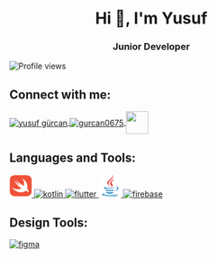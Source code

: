 <h1 align="center">Hi 👋, I'm Yusuf</h1>
<h3 align="center">Junior Developer</h3>

<p align="left">
  <img src="https://camo.githubusercontent.com/9a0e678efe655b8fce254142db9efe7b5988a6e310b877c293db79e1f9ca1f1d/68747470733a2f2f6b6f6d617265762e636f6d2f67687076632f3f757365726e616d653d6572617962756c7574266c6162656c3d50726f66696c65253230766965777326636f6c6f723d306537356236267374796c653d666c6174" alt="Profile views" />
</p>


<h2 align="left">Connect with me:</h2>
<p align="left">
  <a href="https://www.linkedin.com/in/yusuf-g%C3%BCrcan-563b4523a/" target="blank">
    <img align="center" src="https://raw.githubusercontent.com/rahuldkjain/github-profile-readme-generator/master/src/images/icons/Social/linked-in-alt.svg" alt="yusuf gürcan" height="30" width="40"  />
  </a>
  </a>
  <a href="https://instagram.com/yusufgurcan_" target="blank">
    <img align="center" src="https://raw.githubusercontent.com/rahuldkjain/github-profile-readme-generator/master/src/images/icons/Social/instagram.svg" alt="gurcan0675" height="30" width="40" />
  </a>
  <a href="https://x.com/yusufgurcann" target="blank">
    <img align="center" src="https://upload.wikimedia.org/wikipedia/commons/b/b7/X_logo.jpg" height="40" width="40"/>
  </a>
</p>


<h2 align="left">Languages and Tools:</h2>
<p align="left">
  <a href="https://developer.apple.com/swift/" target="_blank" rel="noreferrer">
    <img src="https://raw.githubusercontent.com/devicons/devicon/master/icons/swift/swift-original.svg" alt="swift" width="40" height="40"/>
  </a>
  <a href="https://kotlinlang.org" target="_blank" rel="noreferrer">
    <img src="https://www.vectorlogo.zone/logos/kotlinlang/kotlinlang-icon.svg" alt="kotlin" width="40" height="40"/>
  </a>
  <a href="https://flutter.dev" target="_blank" rel="noreferrer">
    <img src="https://www.vectorlogo.zone/logos/flutterio/flutterio-icon.svg" alt="flutter" width="40" height="40"/>
  </a>
  <a href="https://www.java.com" target="_blank" rel="noreferrer">
    <img src="https://raw.githubusercontent.com/devicons/devicon/master/icons/java/java-original.svg" alt="java" width="40" height="40"/>
  </a>
  <a href="https://firebase.google.com/" target="_blank" rel="noreferrer">
    <img src="https://www.vectorlogo.zone/logos/firebase/firebase-icon.svg" alt="firebase" width="40" height="40"/>
  </a>
</p>


<h2 align="left">Design Tools:</h2>
<p align="left">
  <a href="https://www.figma.com/" target="_blank" rel="noreferrer"> 
    <img src="https://www.vectorlogo.zone/logos/figma/figma-icon.svg" alt="figma" width="40" height="40"/> 
  </a>
</p>
